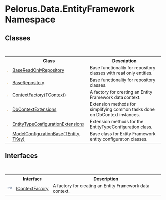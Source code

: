 # Pelorus.Data.EntityFramework Namespace

## Classes
&nbsp;<table><tr><th></th><th>Class</th><th>Description</th></tr><tr><td>![Public class](media/pubclass.gif "Public class")</td><td><a href="7A83640C">BaseReadOnlyRepository</a></td><td>
Base functionality for repository classes with read only entities.</td></tr><tr><td>![Public class](media/pubclass.gif "Public class")</td><td><a href="D8FCD057">BaseRepository</a></td><td>
Base functionality for repository classes.</td></tr><tr><td>![Public class](media/pubclass.gif "Public class")</td><td><a href="EC90D80">ContextFactory(TContext)</a></td><td>
A factory for creating an Entity Framework data context.</td></tr><tr><td>![Public class](media/pubclass.gif "Public class")</td><td><a href="7F5D0833">DbContextExtensions</a></td><td>
Extension methods for simplifying common tasks done on DbContext instances.</td></tr><tr><td>![Public class](media/pubclass.gif "Public class")</td><td><a href="D246923D">EntityTypeConfigurationExtensions</a></td><td>
Extension methods for the EntityTypeConfiguration<T> class.</td></tr><tr><td>![Public class](media/pubclass.gif "Public class")</td><td><a href="2A7AF3AA">ModelConfigurationBase(TEntity, TKey)</a></td><td>
Base class for Entity Framework entity configuration classes.</td></tr></table>

## Interfaces
&nbsp;<table><tr><th></th><th>Interface</th><th>Description</th></tr><tr><td>![Public interface](media/pubinterface.gif "Public interface")</td><td><a href="A147AB3D">IContextFactory</a></td><td>
A factory for creating an Entity Framework data context.</td></tr></table>&nbsp;
